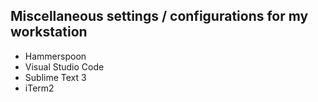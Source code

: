 ## Miscellaneous settings / configurations for my workstation

- Hammerspoon
- Visual Studio Code
- Sublime Text 3
- iTerm2